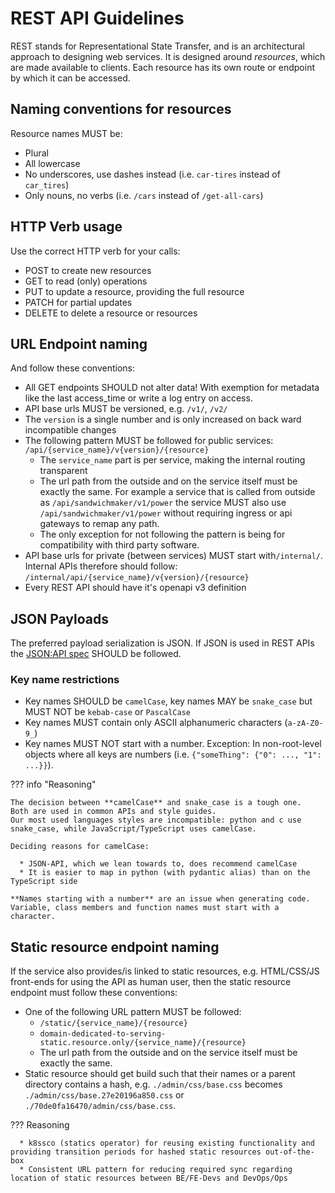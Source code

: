 # REST API Guidelines

REST stands for Representational State Transfer, and is an architectural approach to designing web services.
It is designed around _resources_, which are made available to clients.
Each resource has its own route or endpoint by which it can be accessed.

## Naming conventions for resources

Resource names MUST be:

 * Plural
 * All lowercase
 * No underscores, use dashes instead (i.e. `car-tires` instead of `car_tires`)
 * Only nouns, no verbs (i.e. `/cars` instead of `/get-all-cars`)


## HTTP Verb usage

Use the correct HTTP verb for your calls:

 * POST to create new resources
 * GET to read (only) operations
 * PUT to update a resource, providing the full resource
 * PATCH for partial updates
 * DELETE to delete a resource or resources


## URL Endpoint naming

And follow these conventions:

 * All GET endpoints SHOULD not alter data! With exemption for metadata like the last access_time or write a log entry on access.
 * API base urls MUST be versioned, e.g. `/v1/`, `/v2/`
 * The `version` is a single number and is only increased on back ward incompatible changes
 * The following pattern MUST be followed for public services: `/api/{service_name}/v{version}/{resource}`
    * The `service_name` part is per service, making the internal routing transparent   
    * The url path from the outside and on the service itself must be exactly the same. For example a service that is called from outside as `/api/sandwichmaker/v1/power` the service MUST also use `/api/sandwichmaker/v1/power` without requiring ingress or api gateways to remap any path.
    * The only exception for not following the pattern is being for compatibility with third party software.
 * API base urls for private (between services) MUST start with`/internal/`. Internal APIs therefore should follow: `/internal/api/{service_name}/v{version}/{resource}`
 * Every REST API should have it's openapi v3 definition


## JSON Payloads

The preferred payload serialization is JSON.
If JSON is used in REST APIs the [JSON:API spec](https://jsonapi.org/) SHOULD be followed. 

### Key name restrictions

 * Key names SHOULD be `camelCase`, key names MAY be `snake_case` but MUST NOT be `kebab-case` or `PascalCase`
 * Key names MUST contain only ASCII alphanumeric characters (`a-zA-Z0-9_`)
 * Key names MUST NOT start with a number. Exception: In non-root-level objects where all keys are numbers (i.e. `{"someThing": {"0": ..., "1": ...}}`).

??? info "Reasoning"

    The decision between **camelCase** and snake_case is a tough one.
    Both are used in common APIs and style guides.
    Our most used languages styles are incompatible: python and c use snake_case, while JavaScript/TypeScript uses camelCase.

    Deciding reasons for camelCase:

      * JSON-API, which we lean towards to, does recommend camelCase
      * It is easier to map in python (with pydantic alias) than on the TypeScript side

    **Names starting with a number** are an issue when generating code.
    Variable, class members and function names must start with a character.

## Static resource endpoint naming

If the service also provides/is linked to static resources, e.g. HTML/CSS/JS front-ends for using the API as human user, then the static resource endpoint must follow these conventions:

 * One of the following URL pattern MUST be followed:
     * `/static/{service_name}/{resource}`
     * `domain-dedicated-to-serving-static.resource.only/{service_name}/{resource}`
   * The url path from the outside and on the service itself must be exactly the same.
 * Static resource should get build such that their names or a parent directory contains a hash, e.g. `./admin/css/base.css` becomes `./admin/css/base.27e20196a850.css` or `./70de0fa16470/admin/css/base.css`.


??? Reasoning
    
      * k8ssco (statics operator) for reusing existing functionality and providing transition periods for hashed static resources out-of-the-box
      * Consistent URL pattern for reducing required sync regarding location of static resources between BE/FE-Devs and DevOps/Ops

